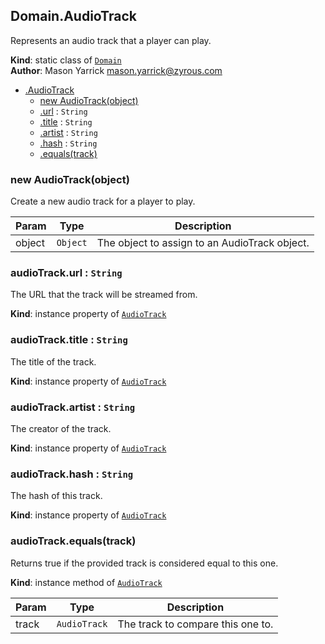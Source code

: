 <a name="ZAmp.Domain.AudioTrack"></a>

## Domain.AudioTrack
Represents an audio track that a player can play.

**Kind**: static class of [<code>Domain</code>](#ZAmp.Domain)  
**Author**: Mason Yarrick <mason.yarrick@zyrous.com>  

* [.AudioTrack](#ZAmp.Domain.AudioTrack)
    * [new AudioTrack(object)](#new_ZAmp.Domain.AudioTrack_new)
    * [.url](#ZAmp.Domain.AudioTrack+url) : <code>String</code>
    * [.title](#ZAmp.Domain.AudioTrack+title) : <code>String</code>
    * [.artist](#ZAmp.Domain.AudioTrack+artist) : <code>String</code>
    * [.hash](#ZAmp.Domain.AudioTrack+hash) : <code>String</code>
    * [.equals(track)](#ZAmp.Domain.AudioTrack+equals)

<a name="new_ZAmp.Domain.AudioTrack_new"></a>

### new AudioTrack(object)
Create a new audio track for a player to play.


| Param | Type | Description |
| --- | --- | --- |
| object | <code>Object</code> | The object to assign to an AudioTrack object. |

<a name="ZAmp.Domain.AudioTrack+url"></a>

### audioTrack.url : <code>String</code>
The URL that the track will be streamed from.

**Kind**: instance property of [<code>AudioTrack</code>](#ZAmp.Domain.AudioTrack)  
<a name="ZAmp.Domain.AudioTrack+title"></a>

### audioTrack.title : <code>String</code>
The title of the track.

**Kind**: instance property of [<code>AudioTrack</code>](#ZAmp.Domain.AudioTrack)  
<a name="ZAmp.Domain.AudioTrack+artist"></a>

### audioTrack.artist : <code>String</code>
The creator of the track.

**Kind**: instance property of [<code>AudioTrack</code>](#ZAmp.Domain.AudioTrack)  
<a name="ZAmp.Domain.AudioTrack+hash"></a>

### audioTrack.hash : <code>String</code>
The hash of this track.

**Kind**: instance property of [<code>AudioTrack</code>](#ZAmp.Domain.AudioTrack)  
<a name="ZAmp.Domain.AudioTrack+equals"></a>

### audioTrack.equals(track)
Returns true if the provided track is considered equal to this one.

**Kind**: instance method of [<code>AudioTrack</code>](#ZAmp.Domain.AudioTrack)  

| Param | Type | Description |
| --- | --- | --- |
| track | <code>AudioTrack</code> | The track to compare this one to. |

